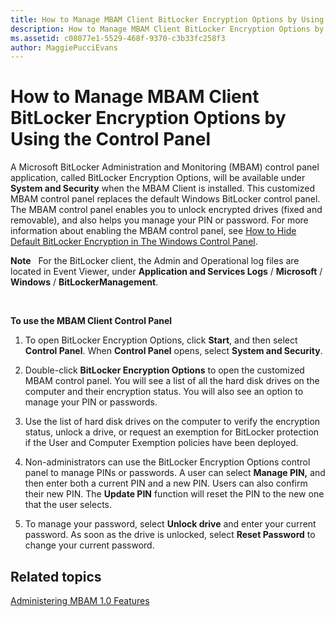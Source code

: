 ```yaml
---
title: How to Manage MBAM Client BitLocker Encryption Options by Using the Control Panel
description: How to Manage MBAM Client BitLocker Encryption Options by Using the Control Panel
ms.assetid: c08077e1-5529-468f-9370-c3b33fc258f3
author: MaggiePucciEvans
---
```


# How to Manage MBAM Client BitLocker Encryption Options by Using the Control Panel


A Microsoft BitLocker Administration and Monitoring (MBAM) control panel application, called BitLocker Encryption Options, will be available under **System and Security** when the MBAM Client is installed. This customized MBAM control panel replaces the default Windows BitLocker control panel. The MBAM control panel enables you to unlock encrypted drives (fixed and removable), and also helps you manage your PIN or password. For more information about enabling the MBAM control panel, see [How to Hide Default BitLocker Encryption in The Windows Control Panel](how-to-hide-default-bitlocker-encryption-in-the-windows-control-panel.md).

**Note**  
For the BitLocker client, the Admin and Operational log files are located in Event Viewer, under **Application and Services Logs** / **Microsoft** / **Windows** / **BitLockerManagement**.

 

**To use the MBAM Client Control Panel**

1.  To open BitLocker Encryption Options, click **Start**, and then select **Control Panel**. When **Control Panel** opens, select **System and Security**.

2.  Double-click **BitLocker Encryption Options** to open the customized MBAM control panel. You will see a list of all the hard disk drives on the computer and their encryption status. You will also see an option to manage your PIN or passwords.

3.  Use the list of hard disk drives on the computer to verify the encryption status, unlock a drive, or request an exemption for BitLocker protection if the User and Computer Exemption policies have been deployed.

4.  Non-administrators can use the BitLocker Encryption Options control panel to manage PINs or passwords. A user can select **Manage PIN,** and then enter both a current PIN and a new PIN. Users can also confirm their new PIN. The **Update PIN** function will reset the PIN to the new one that the user selects.

5.  To manage your password, select **Unlock drive** and enter your current password. As soon as the drive is unlocked, select **Reset Password** to change your current password.

## Related topics


[Administering MBAM 1.0 Features](administering-mbam-10-features.md)

 

 





